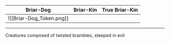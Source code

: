 
| Briar-Dog | Briar-Kin | True Briar-Kin |
| ---- | ---- | ---- |
| ![[Briar-Dog_Token.png]] |  |  |

---
Creatures composed of twisted brambles, steeped in evil
